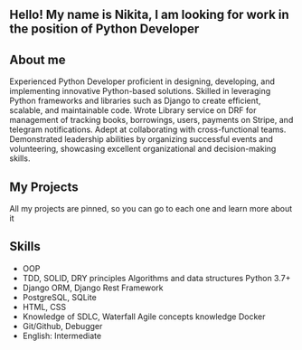 ## Hello! My name is Nikita, I am looking for work in the position of Python Developer

## About me
Experienced Python Developer proficient in designing, developing, and implementing innovative Python-based solutions. Skilled in leveraging Python frameworks and libraries such as Django to create efficient, scalable, and maintainable code. Wrote Library service on DRF for management of tracking books, borrowings, users, payments on Stripe, and telegram notifications. Adept at collaborating with cross-functional teams. Demonstrated leadership abilities by organizing successful events and volunteering, showcasing excellent organizational and decision-making skills.

## My Projects
All my projects are pinned, so you can go to each one and learn more about it

## Skills

- OOP
- TDD, SOLID, DRY principles Algorithms and data structures Python 3.7+
- Django ORM, Django Rest Framework
- PostgreSQL, SQLite
- HTML, CSS
- Knowledge of SDLC, Waterfall Agile concepts knowledge Docker
- Git/Github, Debugger
- English: Intermediate


